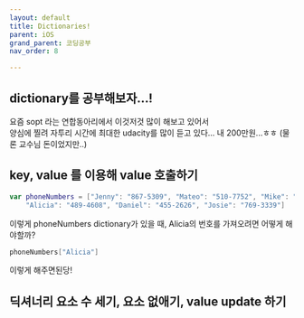 ```yaml
---
layout: default
title: Dictionaries!  
parent: iOS
grand_parent: 코딩공부
nav_order: 8

---
```


## dictionary를 공부해보자...!  
요즘 sopt 라는 연합동아리에서 이것저것 많이 해보고 있어서  
양심에 찔려 자투리 시간에 최대한 udacity를 많이 듣고 있다... 내 200만원...ㅎㅎ (물론 교수님 돈이었지만..)  

## key, value 를 이용해 value 호출하기  

```swift
var phoneNumbers = ["Jenny": "867-5309", "Mateo": "510-7752", "Mike": "330-8004",
    "Alicia": "489-4608", "Daniel": "455-2626", "Josie": "769-3339"]
```
이렇게 phoneNumbers dictionary가 있을 때, Alicia의 번호를 가져오려면 어떻게 해야할까?  

```swift
phoneNumbers["Alicia"]
```

이렇게 해주면된당!  

## 딕셔너리 요소 수 세기, 요소 없애기, value update 하기  


